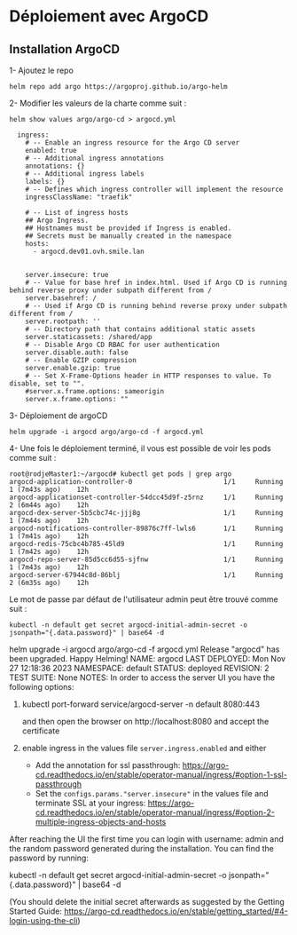 # Déploiement avec ArgoCD

## [](#installation-argocd)Installation ArgoCD

1- Ajoutez le repo

```
helm repo add argo https://argoproj.github.io/argo-helm
```

2- Modifier les valeurs de la charte comme suit :

```
helm show values argo/argo-cd > argocd.yml
```

```
  ingress:
    # -- Enable an ingress resource for the Argo CD server
    enabled: true
    # -- Additional ingress annotations
    annotations: {}
    # -- Additional ingress labels
    labels: {}
    # -- Defines which ingress controller will implement the resource
    ingressClassName: "traefik"

    # -- List of ingress hosts
    ## Argo Ingress.
    ## Hostnames must be provided if Ingress is enabled.
    ## Secrets must be manually created in the namespace
    hosts:
      - argocd.dev01.ovh.smile.lan


    server.insecure: true
    # -- Value for base href in index.html. Used if Argo CD is running behind reverse proxy under subpath different from /
    server.basehref: /
    # -- Used if Argo CD is running behind reverse proxy under subpath different from /
    server.rootpath: ''
    # -- Directory path that contains additional static assets
    server.staticassets: /shared/app
    # -- Disable Argo CD RBAC for user authentication
    server.disable.auth: false
    # -- Enable GZIP compression
    server.enable.gzip: true
    # -- Set X-Frame-Options header in HTTP responses to value. To disable, set to "".
    #server.x.frame.options: sameorigin
    server.x.frame.options: ""
```

3- Déploiement de argoCD

```
helm upgrade -i argocd argo/argo-cd -f argocd.yml
```

4- Une fois le déploiement terminé, il vous est possible de voir les pods comme suit :

```
root@rodjeMaster1:~/argocd# kubectl get pods | grep argo
argocd-application-controller-0                       1/1     Running   1 (7m43s ago)    12h
argocd-applicationset-controller-54dcc45d9f-z5rnz     1/1     Running   2 (6m44s ago)    12h
argocd-dex-server-5b5cbc74c-jjj8g                     1/1     Running   1 (7m44s ago)    12h
argocd-notifications-controller-89876c7ff-lwls6       1/1     Running   1 (7m41s ago)    12h
argocd-redis-75cbc4b785-45ld9                         1/1     Running   1 (7m42s ago)    12h
argocd-repo-server-85d5cc6d55-sjfnw                   1/1     Running   1 (7m43s ago)    12h
argocd-server-67944c8d-86blj                          1/1     Running   2 (6m35s ago)    12h
```

Le mot de passe par défaut de l'utilisateur admin peut être trouvé comme suit :

```
kubectl -n default get secret argocd-initial-admin-secret -o jsonpath="{.data.password}" | base64 -d
```












 helm upgrade -i argocd argo/argo-cd -f argocd.yml
Release "argocd" has been upgraded. Happy Helming!
NAME: argocd
LAST DEPLOYED: Mon Nov 27 12:18:36 2023
NAMESPACE: default
STATUS: deployed
REVISION: 2
TEST SUITE: None
NOTES:
In order to access the server UI you have the following options:

1. kubectl port-forward service/argocd-server -n default 8080:443

    and then open the browser on http://localhost:8080 and accept the certificate

2. enable ingress in the values file `server.ingress.enabled` and either
      - Add the annotation for ssl passthrough: https://argo-cd.readthedocs.io/en/stable/operator-manual/ingress/#option-1-ssl-passthrough
      - Set the `configs.params."server.insecure"` in the values file and terminate SSL at your ingress: https://argo-cd.readthedocs.io/en/stable/operator-manual/ingress/#option-2-multiple-ingress-objects-and-hosts


After reaching the UI the first time you can login with username: admin and the random password generated during the installation. You can find the password by running:

kubectl -n default get secret argocd-initial-admin-secret -o jsonpath="{.data.password}" | base64 -d

(You should delete the initial secret afterwards as suggested by the Getting Started Guide: https://argo-cd.readthedocs.io/en/stable/getting_started/#4-login-using-the-cli)
